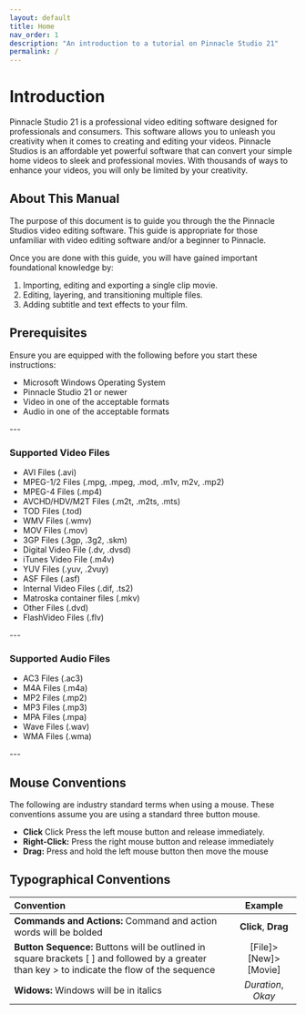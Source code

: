 ```yaml
---
layout: default
title: Home
nav_order: 1
description: "An introduction to a tutorial on Pinnacle Studio 21"
permalink: /
---
```


# Introduction
Pinnacle Studio 21 is a professional video editing software designed for professionals and consumers. 
This software allows you to unleash you creativity when it comes to creating and editing your videos.
 Pinnacle Studios is an affordable yet powerful software that can convert your simple home videos to sleek 
 and professional movies. With thousands of ways to enhance your videos, you will only be limited by your creativity. 


## About This Manual
The purpose of this document is to guide you through the the Pinnacle Studios video editing software. 
This guide is appropriate for those unfamiliar with video editing software and/or a beginner to Pinnacle. 

Once you are done with this guide, you will have gained important foundational knowledge by: 
<ol>
<li>Importing, editing and exporting a single clip movie.</li> 
<li>Editing, layering, and transitioning multiple files. </li> 
<li>Adding subtitle and text effects to your film. </li>
</ol>

## Prerequisites
Ensure you are equipped with the following before you start these instructions: 
 <ul>
 <li>Microsoft Windows Operating System</li>
 <li>Pinnacle Studio 21 or newer</li>
 <li>Video in one of the acceptable formats</li>
 <li>Audio in one of the acceptable formats</li>
 </ul>
---

### Supported Video Files 
<ul>
<li>AVI Files (.avi)</li>  
<li>MPEG-1/2 Files (.mpg, .mpeg, .mod, .m1v, m2v, .mp2)</li>  
<li>MPEG-4 Files (.mp4)</li>
<li>AVCHD/HDV/M2T Files (.m2t, .m2ts, .mts)</li>
<li>TOD Files (.tod)</li>
<li>WMV Files (.wmv)</li>
<li>MOV Files (.mov)</li>
<li>3GP Files (.3gp, .3g2, .skm)</li>
<li>Digital Video File (.dv, .dvsd)</li>
<li>iTunes Video File (.m4v)</li>
<li>YUV Files (.yuv, .2vuy)</li>
<li>ASF Files (.asf)</li>
<li>Internal Video Files (.dif, .ts2)</li>
<li>Matroska container files (.mkv)</li>
<li>Other Files (.dvd)</li>
<li>FlashVideo Files (.flv)</li>
</ul>
---

### Supported Audio Files 
<ul>
<li>AC3 Files (.ac3)</li>
<li>M4A Files (.m4a)</li>
<li>MP2 Files (.mp2)</li>
<li>MP3 Files (.mp3)</li>
<li>MPA Files (.mpa)</li>
<li>Wave Files (.wav)</li>
<li>WMA Files (.wma)</li>
</ul>
---

## Mouse Conventions
The following are industry standard terms when using a mouse. These conventions assume you are using a standard three 
button mouse.  
<ul>
<li> <b>Click</b> Click Press the left mouse button and release immediately. </li>
<li> <b>Right-Click:</b> Press the right mouse button and release immediately </li>
<li> <b>Drag:</b> Press and hold the left mouse button then move the mouse </li>
</ul>

## Typographical Conventions

| Convention                      | Example                     | 
| :---                            |    :----:                   | 
| **Commands and Actions:** Command and action words will be bolded | **Click**, **Drag**                           | 
| **Button Sequence:** Buttons will be outlined in square brackets [ ] and followed by a greater than key > to indicate the flow of the sequence             | [File]>[New]>[Movie]        |
| **Widows:** Windows will be in italics                          | *Duration*, *Okay*                       |






